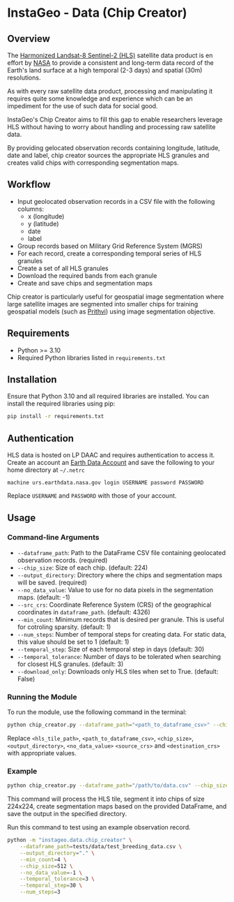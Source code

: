 # InstaGeo - Data (Chip Creator)

## Overview
The [Harmonized Landsat-8 Sentinel-2 (HLS)](https://hls.gsfc.nasa.gov/) satellite data product is en effort by [NASA](https://www.nasa.gov/) to provide a consistent and long-term data record of the Earth's land surface at a high temporal (2-3 days) and spatial (30m) resolutions.

As with every raw satellite data product, processing and manipulating it requires quite some knowledge and experience which can be an impediment for the use of such data for social good.

InstaGeo's Chip Creator aims to fill this gap to enable researchers leverage HLS without having to worry about handling and processing raw satellite data.

By providing gelocated observation records containing longitude, latitude, date and label, chip creator sources the appropriate HLS granules and creates valid chips with corresponding segmentation maps.

## Workflow
- Input geolocated observation records in a CSV file with the following columns:
    - x (longitude)
    - y (latitude)
    - date
    - label
- Group records based on Military Grid Reference System (MGRS)
- For each record, create a corresponding temporal series of HLS granules
- Create a set of all HLS granules
- Download the required bands from each granule
- Create and save chips and segmentation maps

Chip creator is particularly useful for geospatial image segmentation where large satellite images are segmented into smaller chips for training geospatial models (such as [Prithvi](https://huggingface.co/ibm-nasa-geospatial/Prithvi-100M)) using image segmentation objective.

## Requirements
- Python >= 3.10
- Required Python libraries listed in `requirements.txt`

## Installation
Ensure that Python 3.10 and all required libraries are installed. You can install the required libraries using pip:

```bash
pip install -r requirements.txt
```
## Authentication
HLS data is hosted on LP DAAC and requires authentication to access it. Create an account an [Earth Data Account](https://urs.earthdata.nasa.gov/) and save the following to your home directory at `~/.netrc`

 `machine urs.earthdata.nasa.gov login USERNAME password PASSWORD`

 Replace `USERNAME` and `PASSWORD` with those of your account.

## Usage

### Command-line Arguments
- `--dataframe_path`: Path to the DataFrame CSV file containing geolocated observation records. (required)
- `--chip_size`: Size of each chip. (default: 224)
- `--output_directory`: Directory where the chips and segmentation maps will be saved. (required)
- `--no_data_value`: Value to use for no data pixels in the segmentation maps. (default: -1)
- `--src_crs`: Coordinate Reference System (CRS) of the geographical coordinates in `dataframe_path`. (default: 4326)
- `--min_count`: Minimum records that is desired per granule. This is useful for cotroling sparsity. (default: 1)
- `--num_steps`: Number of temporal steps for creating data. For static data, this value should be set to 1 (default: 1)
- `--temporal_step`: Size of each temporal step in days (default: 30)
- `--temporal_tolerance`: Number of days to be tolerated when searching for closest HLS granules. (default: 3)
- `--download_only`: Downloads only HLS tiles when set to True. (default: False)


### Running the Module
To run the module, use the following command in the terminal:

```bash
python chip_creator.py --dataframe_path="<path_to_dataframe_csv>" --chip_size=<chip_size> --output_directory="<output_directory>" --no_data_value=<no_data_value> --src_crs=<source_crs>
```

Replace `<hls_tile_path>`, `<path_to_dataframe_csv>`, `<chip_size>`, `<output_directory>`, `<no_data_value>` `<source_crs>` and `<destination_crs>`  with appropriate values.

### Example
```bash
python chip_creator.py --dataframe_path="/path/to/data.csv" --chip_size=224 --output_directory="/path/to/output" --no_data_value=-1 --src_crs 4326
```

This command will process the HLS tile, segment it into chips of size 224x224, create segmentation maps based on the provided DataFrame, and save the output in the specified directory.

Run this command to test using an example observation record.

```bash
python -m "instageo.data.chip_creator" \
    --dataframe_path=tests/data/test_breeding_data.csv \
    --output_directory="." \
    --min_count=4 \
    --chip_size=512 \
    --no_data_value=-1 \
    --temporal_tolerance=3 \
    --temporal_step=30 \
    --num_steps=3
```
